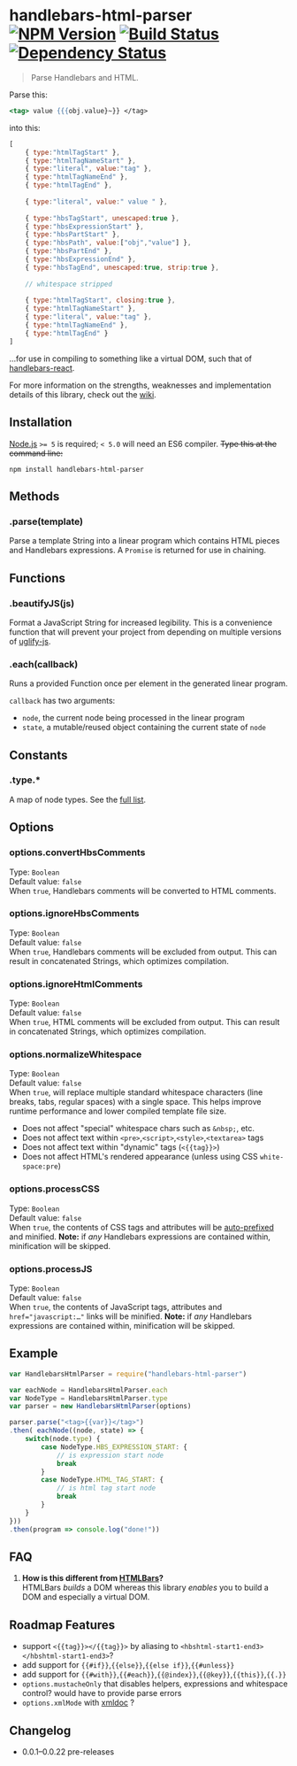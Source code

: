 # handlebars-html-parser [![NPM Version][npm-image]][npm-url] [![Build Status][travis-image]][travis-url] [![Dependency Status][david-image]][david-url]

> Parse Handlebars and HTML.

Parse this:
```handlebars
<tag> value {{{obj.value}~}} </tag>
```
into this:
```js
[
    { type:"htmlTagStart" },
    { type:"htmlTagNameStart" },
    { type:"literal", value:"tag" },
    { type:"htmlTagNameEnd" },
    { type:"htmlTagEnd" },
    
    { type:"literal", value:" value " },
    
    { type:"hbsTagStart", unescaped:true },
    { type:"hbsExpressionStart" },
    { type:"hbsPartStart" },
    { type:"hbsPath", value:["obj","value"] },
    { type:"hbsPartEnd" },
    { type:"hbsExpressionEnd" },
    { type:"hbsTagEnd", unescaped:true, strip:true },
    
    // whitespace stripped
    
    { type:"htmlTagStart", closing:true },
    { type:"htmlTagNameStart" },
    { type:"literal", value:"tag" },
    { type:"htmlTagNameEnd" },
    { type:"htmlTagEnd" }
]
```
…for use in compiling to something like a virtual DOM, such that of [handlebars-react](https://github.com/stevenvachon/handlebars-react).

For more information on the strengths, weaknesses and implementation details of this library, check out the [wiki](https://github.com/stevenvachon/handlebars-html-parser/wiki).


## Installation
[Node.js](http://nodejs.org/) `>= 5` is required; `< 5.0` will need an ES6 compiler. ~~Type this at the command line:~~
```shell
npm install handlebars-html-parser
```


## Methods

### .parse(template)
Parse a template String into a linear program which contains HTML pieces and Handlebars expressions. A `Promise` is returned for use in chaining.


## Functions

### .beautifyJS(js)
Format a JavaScript String for increased legibility. This is a convenience function that will prevent your project from depending on multiple versions of [uglify-js](https://npmjs.com/uglify-js).

### .each(callback)
Runs a provided Function once per element in the generated linear program.

`callback` has two arguments:

* `node`, the current node being processed in the linear program
* `state`, a mutable/reused object containing the current state of `node`


## Constants

### .type.*
A map of node types. See the [full list](https://github.com/stevenvachon/handlebars-html-parser/blob/master/lib/NodeType.js).


## Options

### options.convertHbsComments
Type: `Boolean`  
Default value: `false`  
When `true`, Handlebars comments will be converted to HTML comments.

### options.ignoreHbsComments
Type: `Boolean`  
Default value: `false`  
When `true`, Handlebars comments will be excluded from output. This can result in concatenated Strings, which optimizes compilation.

### options.ignoreHtmlComments
Type: `Boolean`  
Default value: `false`  
When `true`, HTML comments will be excluded from output. This can result in concatenated Strings, which optimizes compilation.

### options.normalizeWhitespace
Type: `Boolean`  
Default value: `false`  
When `true`, will replace multiple standard whitespace characters (line breaks, tabs, regular spaces) with a single space. This helps improve runtime performance and lower compiled template file size.

* Does not affect "special" whitespace chars such as `&nbsp;`, etc.
* Does not affect text within `<pre>`,`<script>`,`<style>`,`<textarea>` tags
* Does not affect text within "dynamic" tags (`<{{tag}}>`)
* Does not affect HTML's rendered appearance (unless using CSS `white-space:pre`)

### options.processCSS
Type: `Boolean`  
Default value: `false`  
When `true`, the contents of CSS tags and attributes will be [auto-prefixed](https://npmjs.com/autoprefixer) and minified. **Note:** if *any* Handlebars expressions are contained within, minification will be skipped.

### options.processJS
Type: `Boolean`  
Default value: `false`  
When `true`, the contents of JavaScript tags, attributes and `href="javascript:…"` links will be minified. **Note:** if *any* Handlebars expressions are contained within, minification will be skipped.


## Example
```js
var HandlebarsHtmlParser = require("handlebars-html-parser")

var eachNode = HandlebarsHtmlParser.each
var NodeType = HandlebarsHtmlParser.type
var parser = new HandlebarsHtmlParser(options)

parser.parse("<tag>{{var}}</tag>")
.then( eachNode((node, state) => {
	switch(node.type) {
		case NodeType.HBS_EXPRESSION_START: {
			// is expression start node
			break
		}
		case NodeType.HTML_TAG_START: {
			// is html tag start node
			break
		}
	}
}))
.then(program => console.log("done!"))
```


## FAQ
1. **How is this different from [HTMLBars](https://npmjs.com/htmlbars)?**  
HTMLBars *builds* a DOM whereas this library *enables* you to build a DOM and especially a virtual DOM.


## Roadmap Features
* support `<{{tag}}></{{tag}}>` by aliasing to `<hbshtml-start1-end3></hbshtml-start1-end3>`?
* add support for `{{#if}}`,`{{else}}`,`{{else if}}`,`{{#unless}}`
* add support for `{{#with}}`,`{{#each}}`,`{{@index}}`,`{{@key}}`,`{{this}}`,`{{.}}`
* `options.mustacheOnly` that disables helpers, expressions and whitespace control? would have to provide parse errors
* `options.xmlMode` with [xmldoc](https://npmjs.com/xmldoc) ?


## Changelog
* 0.0.1–0.0.22 pre-releases


[npm-image]: https://img.shields.io/npm/v/handlebars-html-parser.svg
[npm-url]: https://npmjs.org/package/handlebars-html-parser
[travis-image]: https://img.shields.io/travis/stevenvachon/handlebars-html-parser.svg
[travis-url]: https://travis-ci.org/stevenvachon/handlebars-html-parser
[david-image]: https://img.shields.io/david/stevenvachon/handlebars-html-parser.svg
[david-url]: https://david-dm.org/stevenvachon/handlebars-html-parser
